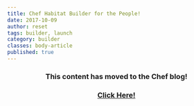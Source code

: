```yaml
---
title: Chef Habitat Builder for the People!
date: 2017-10-09
author: reset
tags: builder, launch
category: builder
classes: body-article
published: true
---
```


<h3><p style="text-align: center;">This content has moved to the Chef blog!</p></h3>
<h3><a href="https://blog.chef.io/2017/10/09/habitat-builder-for-the-people"><p style="text-align: center;">Click Here!</p></a></h3>